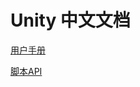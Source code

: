 # Unity 中文文档

[用户手册](https://www.zlogn.com/unity-docs-cn/Manual/index.html)

[脚本API](https://www.zlogn.com/unity-docs-cn/ScriptReference/index.html)